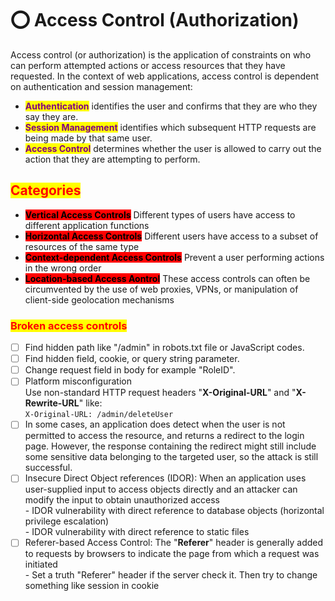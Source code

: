 # ⭕ Access Control (Authorization)

Access control (or authorization) is the application of constraints on who can perform attempted actions or access resources that they have requested. In the context of web applications, access control is dependent on authentication and session management:

* <mark style="color:purple;">**Authentication**</mark> identifies the user and confirms that they are who they say they are.
* <mark style="color:purple;">**Session Management**</mark> identifies which subsequent HTTP requests are being made by that same user.
* <mark style="color:purple;">**Access Control**</mark> determines whether the user is allowed to carry out the action that they are attempting to perform.

## <mark style="color:red;">Categories</mark>

* <mark style="background-color:red;">**Vertical Access Controls**</mark> Different types of users have access to different application functions
* <mark style="background-color:red;">**Horizontal Access Controls**</mark> Different users have access to a subset of resources of the same type
* <mark style="background-color:red;">**Context-dependent Access Controls**</mark> Prevent a user performing actions in the wrong order
* <mark style="background-color:red;">**Location-based Access Aontrol**</mark> These access controls can often be circumvented by the use of web proxies, VPNs, or manipulation of client-side geolocation mechanisms

### <mark style="color:red;">Broken access controls</mark>

* [ ] Find hidden path like "/admin" in robots.txt file or JavaScript codes.
* [ ] Find hidden field, cookie, or query string parameter.
* [ ] Change request field in body for example "RoleID".
* [ ] Platform misconfiguration\
  Use non-standard HTTP request headers "**X-Original-URL**" and "**X-Rewrite-URL**" like:\
  `X-Original-URL: /admin/deleteUser`
* [ ] In some cases, an application does detect when the user is not permitted to access the resource, and returns a redirect to the login page. However, the response containing the redirect might still include some sensitive data belonging to the targeted user, so the attack is still successful.
* [ ] Insecure Direct Object references (IDOR): When an application uses user-supplied input to access objects directly and an attacker can modify the input to obtain unauthorized access\
  \- IDOR vulnerability with direct reference to database objects (horizontal privilege escalation)\
  \- IDOR vulnerability with direct reference to static files
* [ ] Referer-based Access Control: The "**Referer**" header is generally added to requests by browsers to indicate the page from which a request was initiated\
  \- Set a truth "Referer" header if the server check it. Then try to change something like session in cookie
